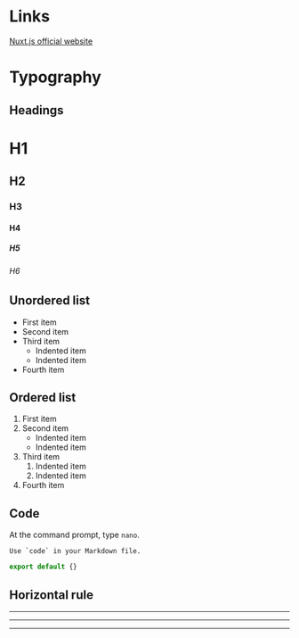 # Links

<div id="links">

[Nuxt.js official website](https://nuxtjs.org)

</div>

# Typography

## Headings

<div id="headings">

# H1
## H2
### H3
#### H4
##### H5
###### H6

</div>

<div id="lists">

## Unordered list

- First item
- Second item
- Third item
  - Indented item
  - Indented item
- Fourth item

## Ordered list

1. First item
2. Second item
    - Indented item
    - Indented item
3. Third item
   1. Indented item
   2. Indented item
4. Fourth item

</div>

<div id="codes">

## Code

At the command prompt, type `nano`.

``Use `code` in your Markdown file.``

```js
export default {}
```

</div>

<div id="hr">

## Horizontal rule

***

---

_________________

</div>
